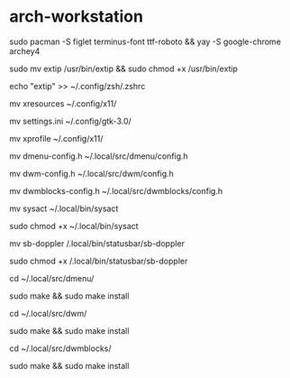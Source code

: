 # arch-workstation

sudo pacman -S figlet terminus-font ttf-roboto && yay -S google-chrome archey4 

sudo mv extip /usr/bin/extip && sudo chmod +x /usr/bin/extip

echo "extip" >> ~/.config/zsh/.zshrc

mv xresources ~/.config/x11/

mv settings.ini ~/.config/gtk-3.0/

mv xprofile ~/.config/x11/

mv dmenu-config.h ~/.local/src/dmenu/config.h

mv dwm-config.h ~/.local/src/dwm/config.h

mv dwmblocks-config.h ~/.local/src/dwmblocks/config.h

mv sysact ~/.local/bin/sysact

sudo chmod +x ~/.local/bin/sysact

mv sb-doppler /.local/bin/statusbar/sb-doppler

sudo chmod +x /.local/bin/statusbar/sb-doppler

cd ~/.local/src/dmenu/ 

sudo make && sudo make install


cd ~/.local/src/dwm/ 

sudo make && sudo make install


cd ~/.local/src/dwmblocks/ 

sudo make && sudo make install
